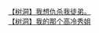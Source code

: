 [【树洞】我想仇杀我徒弟。](http://tieba.baidu.com/p/3676677005?see_lz=1&pn=)   
[【树洞】我的那个高冷秀姐](http://tieba.baidu.com/p/3675951469?see_lz=1&pn=)   
